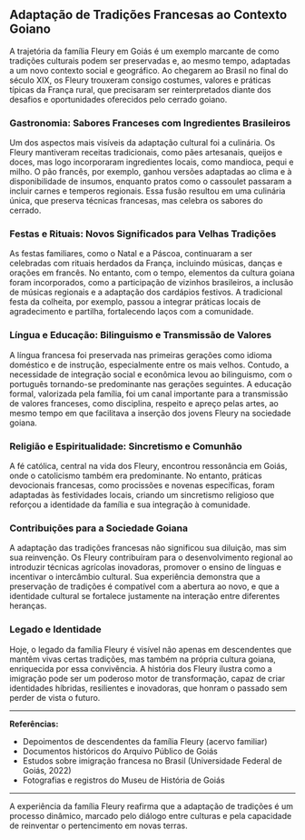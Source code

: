 ## Adaptação de Tradições Francesas ao Contexto Goiano

A trajetória da família Fleury em Goiás é um exemplo marcante de como tradições culturais podem ser preservadas e, ao mesmo tempo, adaptadas a um novo contexto social e geográfico. Ao chegarem ao Brasil no final do século XIX, os Fleury trouxeram consigo costumes, valores e práticas típicas da França rural, que precisaram ser reinterpretados diante dos desafios e oportunidades oferecidos pelo cerrado goiano.

### Gastronomia: Sabores Franceses com Ingredientes Brasileiros

Um dos aspectos mais visíveis da adaptação cultural foi a culinária. Os Fleury mantiveram receitas tradicionais, como pães artesanais, queijos e doces, mas logo incorporaram ingredientes locais, como mandioca, pequi e milho. O pão francês, por exemplo, ganhou versões adaptadas ao clima e à disponibilidade de insumos, enquanto pratos como o cassoulet passaram a incluir carnes e temperos regionais. Essa fusão resultou em uma culinária única, que preserva técnicas francesas, mas celebra os sabores do cerrado.

### Festas e Rituais: Novos Significados para Velhas Tradições

As festas familiares, como o Natal e a Páscoa, continuaram a ser celebradas com rituais herdados da França, incluindo músicas, danças e orações em francês. No entanto, com o tempo, elementos da cultura goiana foram incorporados, como a participação de vizinhos brasileiros, a inclusão de músicas regionais e a adaptação dos cardápios festivos. A tradicional festa da colheita, por exemplo, passou a integrar práticas locais de agradecimento e partilha, fortalecendo laços com a comunidade.

### Língua e Educação: Bilinguismo e Transmissão de Valores

A língua francesa foi preservada nas primeiras gerações como idioma doméstico e de instrução, especialmente entre os mais velhos. Contudo, a necessidade de integração social e econômica levou ao bilinguismo, com o português tornando-se predominante nas gerações seguintes. A educação formal, valorizada pela família, foi um canal importante para a transmissão de valores franceses, como disciplina, respeito e apreço pelas artes, ao mesmo tempo em que facilitava a inserção dos jovens Fleury na sociedade goiana.

### Religião e Espiritualidade: Sincretismo e Comunhão

A fé católica, central na vida dos Fleury, encontrou ressonância em Goiás, onde o catolicismo também era predominante. No entanto, práticas devocionais francesas, como procissões e novenas específicas, foram adaptadas às festividades locais, criando um sincretismo religioso que reforçou a identidade da família e sua integração à comunidade.

### Contribuições para a Sociedade Goiana

A adaptação das tradições francesas não significou sua diluição, mas sim sua reinvenção. Os Fleury contribuíram para o desenvolvimento regional ao introduzir técnicas agrícolas inovadoras, promover o ensino de línguas e incentivar o intercâmbio cultural. Sua experiência demonstra que a preservação de tradições é compatível com a abertura ao novo, e que a identidade cultural se fortalece justamente na interação entre diferentes heranças.

### Legado e Identidade

Hoje, o legado da família Fleury é visível não apenas em descendentes que mantêm vivas certas tradições, mas também na própria cultura goiana, enriquecida por essa convivência. A história dos Fleury ilustra como a imigração pode ser um poderoso motor de transformação, capaz de criar identidades híbridas, resilientes e inovadoras, que honram o passado sem perder de vista o futuro.

---

**Referências:**

- Depoimentos de descendentes da família Fleury (acervo familiar)
- Documentos históricos do Arquivo Público de Goiás
- Estudos sobre imigração francesa no Brasil (Universidade Federal de Goiás, 2022)
- Fotografias e registros do Museu de História de Goiás

---

A experiência da família Fleury reafirma que a adaptação de tradições é um processo dinâmico, marcado pelo diálogo entre culturas e pela capacidade de reinventar o pertencimento em novas terras.